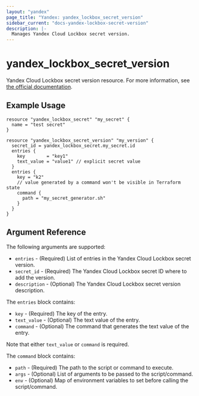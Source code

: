 ```yaml
---
layout: "yandex"
page_title: "Yandex: yandex_lockbox_secret_version"
sidebar_current: "docs-yandex-lockbox-secret-version"
description: |-
  Manages Yandex Cloud Lockbox secret version.
---
```


# yandex\_lockbox\_secret\_version

Yandex Cloud Lockbox secret version resource. For more information, see
[the official documentation](https://cloud.yandex.com/en/docs/lockbox/).

## Example Usage

```hcl
resource "yandex_lockbox_secret" "my_secret" {
  name = "test secret"
}

resource "yandex_lockbox_secret_version" "my_version" {
  secret_id = yandex_lockbox_secret.my_secret.id
  entries {
    key        = "key1"
    text_value = "value1" // explicit secret value
  }
  entries {
    key = "k2"
    // value generated by a command won't be visible in Terraform state
    command {
      path = "my_secret_generator.sh"
    }
  }
}
```

## Argument Reference

The following arguments are supported:

* `entries` - (Required) List of entries in the Yandex Cloud Lockbox secret version.
* `secret_id` - (Required) The Yandex Cloud Lockbox secret ID where to add the version.
* `description` - (Optional) The Yandex Cloud Lockbox secret version description.

The `entries` block contains:

* `key` - (Required) The key of the entry.
* `text_value` - (Optional) The text value of the entry.
* `command` - (Optional) The command that generates the text value of the entry.

Note that either `text_value` or `command` is required.

The `command` block contains:

* `path` - (Required) The path to the script or command to execute.
* `args` - (Optional) List of arguments to be passed to the script/command.
* `env` - (Optional) Map of environment variables to set before calling the script/command.
